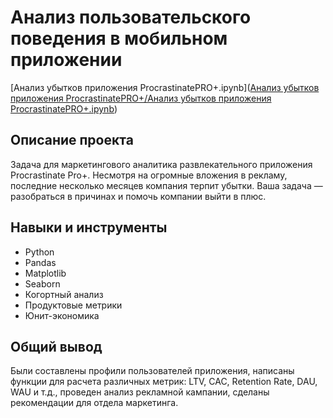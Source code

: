 # Анализ пользовательского поведения в мобильном приложении

[Анализ убытков приложения ProcrastinatePRO+.ipynb]([Анализ убытков приложения ProcrastinatePRO+/Анализ убытков приложения ProcrastinatePRO+.ipynb](https://github.com/AAhmadeeva/Portfolio/blob/3ac3b7a7f6cbbacfcd7a2c41b17ae661a7426e5c/%D0%90%D0%BD%D0%B0%D0%BB%D0%B8%D0%B7%20%D1%83%D0%B1%D1%8B%D1%82%D0%BA%D0%BE%D0%B2%20%D0%BF%D1%80%D0%B8%D0%BB%D0%BE%D0%B6%D0%B5%D0%BD%D0%B8%D1%8F%20ProcrastinatePRO%2B/%D0%90%D0%BD%D0%B0%D0%BB%D0%B8%D0%B7%20%D1%83%D0%B1%D1%8B%D1%82%D0%BA%D0%BE%D0%B2%20%D0%BF%D1%80%D0%B8%D0%BB%D0%BE%D0%B6%D0%B5%D0%BD%D0%B8%D1%8F%20ProcrastinatePRO%2B.ipynb))


## Описание проекта

Задача для маркетингового аналитика развлекательного приложения Procrastinate Pro+. Несмотря на огромные вложения в рекламу, последние несколько месяцев компания терпит убытки. Ваша задача — разобраться в причинах и помочь компании выйти в плюс.


## Навыки и инструменты
- Python
- Pandas
- Matplotlib
- Seaborn
- Когортный анализ
- Продуктовые метрики
- Юнит-экономика

## Общий вывод

Были составлены профили пользователей приложения, написаны функции для расчета различных метрик: LTV, CAC, Retention Rate, DAU, WAU и т.д., проведен анализ рекламной кампании, сделаны рекомендации для отдела маркетинга.
